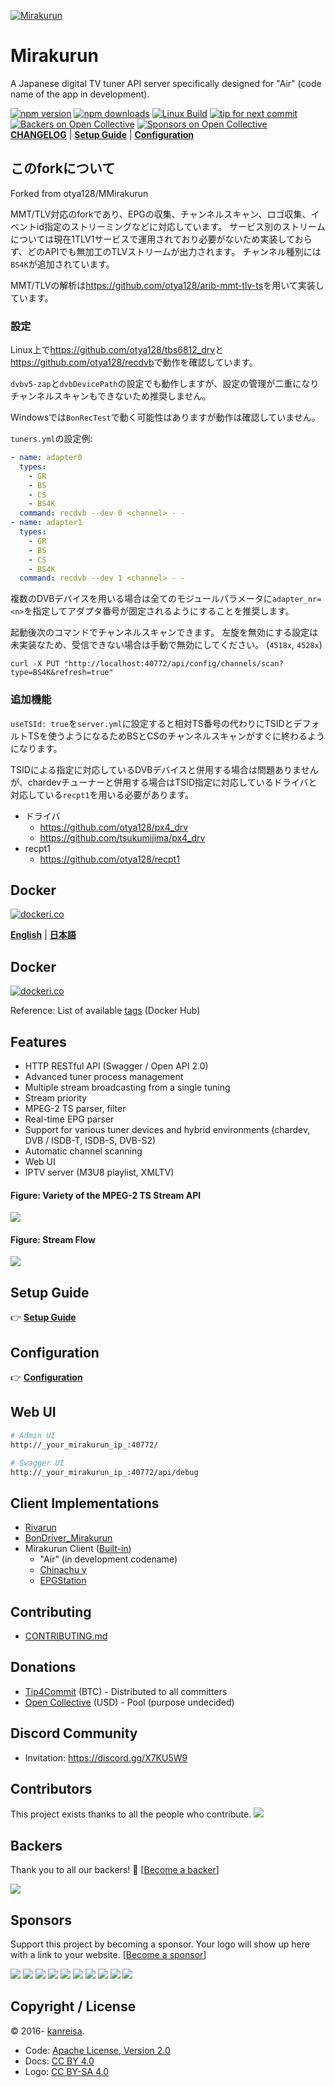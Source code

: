 [![Mirakurun](https://gist.githubusercontent.com/kanreisa/0ab27d7771e97edce5a24cc81b9b8ce6/raw/8e08d3d91390794b139ed593e3a834a8b41f651c/logo-mirakurun_2025-03-29.svg)](https://github.com/Chinachu/Mirakurun)

# Mirakurun

A Japanese digital TV tuner API server specifically designed for "Air" (code name of the app in development).

[![npm version][npm-img]][npm-url]
[![npm downloads][downloads-image]][downloads-url]
[![Linux Build][azure-pipelines-img]][azure-pipelines-url]
[![tip for next commit](https://tip4commit.com/projects/43158.svg)](https://tip4commit.com/github/Chinachu/Mirakurun)
[![Backers on Open Collective](https://opencollective.com/Mirakurun/backers/badge.svg)](#backers)
[![Sponsors on Open Collective](https://opencollective.com/Mirakurun/sponsors/badge.svg)](#sponsors)
[**CHANGELOG**](CHANGELOG.md) | [**Setup Guide**](doc/Platforms.md) | [**Configuration**](doc/Configuration.md)

## このforkについて
Forked from otya128/MMirakurun

MMT/TLV対応のforkであり、EPGの収集、チャンネルスキャン、ロゴ収集、イベントid指定のストリーミングなどに対応しています。
サービス別のストリームについては現在1TLV1サービスで運用されており必要がないため実装しておらず、どのAPIでも無加工のTLVストリームが出力されます。
チャンネル種別には`BS4K`が追加されています。

MMT/TLVの解析は<https://github.com/otya128/arib-mmt-tlv-ts>を用いて実装しています。

### 設定

Linux上で<https://github.com/otya128/tbs6812_drv>と<https://github.com/otya128/recdvb>で動作を確認しています。

`dvbv5-zap`と`dvbDevicePath`の設定でも動作しますが、設定の管理が二重になりチャンネルスキャンもできないため推奨しません。

Windowsでは`BonRecTest`で動く可能性はありますが動作は確認していません。

`tuners.yml`の設定例:
```yml
- name: adapter0
  types:
    - GR
    - BS
    - CS
    - BS4K
  command: recdvb --dev 0 <channel> - -
- name: adapter1
  types:
    - GR
    - BS
    - CS
    - BS4K
  command: recdvb --dev 1 <channel> - -
```

複数のDVBデバイスを用いる場合は全てのモジュールパラメータに`adapter_nr=<n>`を指定してアダプタ番号が固定されるようにすることを推奨します。

起動後次のコマンドでチャンネルスキャンできます。
左旋を無効にする設定は未実装なため、受信できない場合は手動で無効にしてください。 (`4518x`, `4528x`)

```
curl -X PUT "http://localhost:40772/api/config/channels/scan?type=BS4K&refresh=true"
```

### 追加機能

`useTSId: true`を`server.yml`に設定すると相対TS番号の代わりにTSIDとデフォルトTSを使うようになるためBSとCSのチャンネルスキャンがすぐに終わるようになります。

TSIDによる指定に対応しているDVBデバイスと併用する場合は問題ありませんが、chardevチューナーと併用する場合はTSID指定に対応しているドライバと対応している`recpt1`を用いる必要があります。

* ドライバ
  * <https://github.com/otya128/px4_drv>
  * <https://github.com/tsukumijima/px4_drv>
* recpt1
  * <https://github.com/otya128/recpt1>

## Docker

[![dockeri.co](https://dockeri.co/image/chinachu/mirakurun)][docker-url]

[**English**](README.md) | [**日本語**](README.ja.md)

## Docker

[![dockeri.co](https://dockeri.co/image/chinachu/mirakurun)][docker-url]

Reference: List of available [tags](https://hub.docker.com/r/chinachu/mirakurun/tags) (Docker Hub)

## Features

- HTTP RESTful API (Swagger / Open API 2.0)
- Advanced tuner process management
- Multiple stream broadcasting from a single tuning
- Stream priority
- MPEG-2 TS parser, filter
- Real-time EPG parser
- Support for various tuner devices and hybrid environments (chardev, DVB / ISDB-T, ISDB-S, DVB-S2)
- Automatic channel scanning
- Web UI
- IPTV server (M3U8 playlist, XMLTV)

#### Figure: Variety of the MPEG-2 TS Stream API

![](https://gist.githubusercontent.com/kanreisa/0ab27d7771e97edce5a24cc81b9b8ce6/raw/7409e229648e00b55404f9e8342dccb58bbb4ac4/mirakurun-fig-api-variety2.svg)

#### Figure: Stream Flow

![](https://gist.githubusercontent.com/kanreisa/0ab27d7771e97edce5a24cc81b9b8ce6/raw/7409e229648e00b55404f9e8342dccb58bbb4ac4/mirakurun-fig-flow-stream2.svg)

## Setup Guide

👉 [**Setup Guide**](doc/Platforms.md)

## Configuration

👉 [**Configuration**](doc/Configuration.md)

## Web UI

```sh
# Admin UI
http://_your_mirakurun_ip_:40772/

# Swagger UI
http://_your_mirakurun_ip_:40772/api/debug
```

## Client Implementations

- [Rivarun](https://github.com/Chinachu/Rivarun)
- [BonDriver_Mirakurun](https://github.com/Chinachu/BonDriver_Mirakurun)
- Mirakurun Client ([Built-in](https://github.com/Chinachu/Mirakurun/blob/master/src/client.ts))
  - "Air" (in development codename)
  - [Chinachu γ](https://github.com/Chinachu/Chinachu/wiki/Gamma-Installation-V2)
  - [EPGStation](https://github.com/l3tnun/EPGStation)

## Contributing

- [CONTRIBUTING.md](CONTRIBUTING.md)

## Donations

- [Tip4Commit](https://tip4commit.com/github/Chinachu/Mirakurun) (BTC) - Distributed to all committers
- [Open Collective](https://opencollective.com/Mirakurun) (USD) - Pool (purpose undecided)

## Discord Community

- Invitation: https://discord.gg/X7KU5W9

## Contributors

This project exists thanks to all the people who contribute.
<a href="https://github.com/Chinachu/Mirakurun/graphs/contributors"><img src="https://opencollective.com/Mirakurun/contributors.svg?width=890&button=false" /></a>

## Backers

Thank you to all our backers! 🙏 [[Become a backer](https://opencollective.com/Mirakurun#backer)]

<a href="https://opencollective.com/Mirakurun#backers" target="_blank"><img src="https://opencollective.com/Mirakurun/backers.svg?width=890"></a>

## Sponsors

Support this project by becoming a sponsor. Your logo will show up here with a link to your website. [[Become a sponsor](https://opencollective.com/Mirakurun#sponsor)]

<a href="https://opencollective.com/Mirakurun/sponsor/0/website" target="_blank"><img src="https://opencollective.com/Mirakurun/sponsor/0/avatar.svg"></a>
<a href="https://opencollective.com/Mirakurun/sponsor/1/website" target="_blank"><img src="https://opencollective.com/Mirakurun/sponsor/1/avatar.svg"></a>
<a href="https://opencollective.com/Mirakurun/sponsor/2/website" target="_blank"><img src="https://opencollective.com/Mirakurun/sponsor/2/avatar.svg"></a>
<a href="https://opencollective.com/Mirakurun/sponsor/3/website" target="_blank"><img src="https://opencollective.com/Mirakurun/sponsor/3/avatar.svg"></a>
<a href="https://opencollective.com/Mirakurun/sponsor/4/website" target="_blank"><img src="https://opencollective.com/Mirakurun/sponsor/4/avatar.svg"></a>
<a href="https://opencollective.com/Mirakurun/sponsor/5/website" target="_blank"><img src="https://opencollective.com/Mirakurun/sponsor/5/avatar.svg"></a>
<a href="https://opencollective.com/Mirakurun/sponsor/6/website" target="_blank"><img src="https://opencollective.com/Mirakurun/sponsor/6/avatar.svg"></a>
<a href="https://opencollective.com/Mirakurun/sponsor/7/website" target="_blank"><img src="https://opencollective.com/Mirakurun/sponsor/7/avatar.svg"></a>
<a href="https://opencollective.com/Mirakurun/sponsor/8/website" target="_blank"><img src="https://opencollective.com/Mirakurun/sponsor/8/avatar.svg"></a>
<a href="https://opencollective.com/Mirakurun/sponsor/9/website" target="_blank"><img src="https://opencollective.com/Mirakurun/sponsor/9/avatar.svg"></a>

## Copyright / License

&copy; 2016- [kanreisa](https://github.com/kanreisa).

- Code: [Apache License, Version 2.0](LICENSE)
- Docs: [CC BY 4.0](https://creativecommons.org/licenses/by/4.0/)
- Logo: [CC BY-SA 4.0](https://creativecommons.org/licenses/by-sa/4.0/)

[npm-img]: https://img.shields.io/npm/v/mirakurun.svg
[npm-url]: https://npmjs.org/package/mirakurun
[downloads-image]: https://img.shields.io/npm/dm/mirakurun.svg?style=flat
[downloads-url]: https://npmjs.org/package/mirakurun
[azure-pipelines-img]: https://dev.azure.com/chinachu/Mirakurun/_apis/build/status/Chinachu.Mirakurun?branchName=master
[azure-pipelines-url]: https://dev.azure.com/chinachu/Mirakurun/_build/latest?definitionId=1&branchName=master
[docker-url]: https://hub.docker.com/r/chinachu/mirakurun
